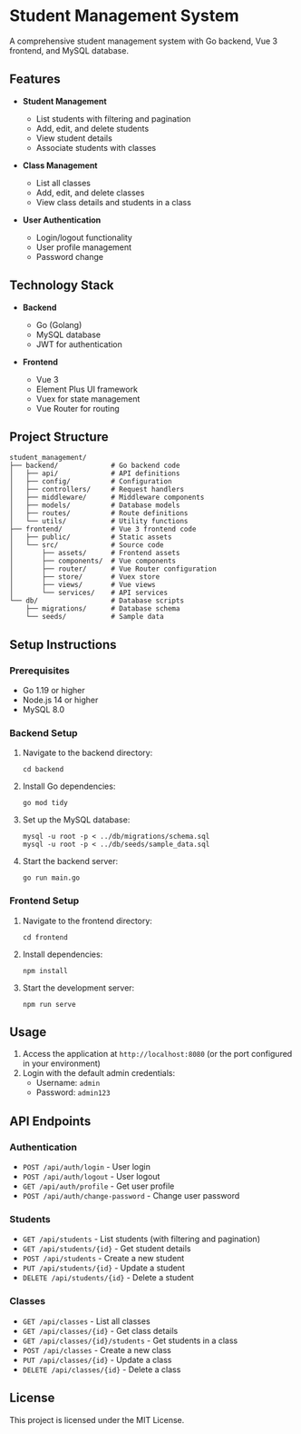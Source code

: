 # Student Management System

A comprehensive student management system with Go backend, Vue 3 frontend, and MySQL database.

## Features

- **Student Management**
  - List students with filtering and pagination
  - Add, edit, and delete students
  - View student details
  - Associate students with classes

- **Class Management**
  - List all classes
  - Add, edit, and delete classes
  - View class details and students in a class

- **User Authentication**
  - Login/logout functionality
  - User profile management
  - Password change

## Technology Stack

- **Backend**
  - Go (Golang)
  - MySQL database
  - JWT for authentication

- **Frontend**
  - Vue 3
  - Element Plus UI framework
  - Vuex for state management
  - Vue Router for routing

## Project Structure

```
student_management/
├── backend/             # Go backend code
│   ├── api/             # API definitions
│   ├── config/          # Configuration
│   ├── controllers/     # Request handlers
│   ├── middleware/      # Middleware components
│   ├── models/          # Database models
│   ├── routes/          # Route definitions
│   └── utils/           # Utility functions
├── frontend/            # Vue 3 frontend code
│   ├── public/          # Static assets
│   └── src/             # Source code
│       ├── assets/      # Frontend assets
│       ├── components/  # Vue components
│       ├── router/      # Vue Router configuration
│       ├── store/       # Vuex store
│       ├── views/       # Vue views
│       └── services/    # API services
└── db/                  # Database scripts
    ├── migrations/      # Database schema
    └── seeds/           # Sample data
```

## Setup Instructions

### Prerequisites

- Go 1.19 or higher
- Node.js 14 or higher
- MySQL 8.0

### Backend Setup

1. Navigate to the backend directory:
   ```
   cd backend
   ```

2. Install Go dependencies:
   ```
   go mod tidy
   ```

3. Set up the MySQL database:
   ```
   mysql -u root -p < ../db/migrations/schema.sql
   mysql -u root -p < ../db/seeds/sample_data.sql
   ```

4. Start the backend server:
   ```
   go run main.go
   ```

### Frontend Setup

1. Navigate to the frontend directory:
   ```
   cd frontend
   ```

2. Install dependencies:
   ```
   npm install
   ```

3. Start the development server:
   ```
   npm run serve
   ```

## Usage

1. Access the application at `http://localhost:8080` (or the port configured in your environment)
2. Login with the default admin credentials:
   - Username: `admin`
   - Password: `admin123`

## API Endpoints

### Authentication
- `POST /api/auth/login` - User login
- `POST /api/auth/logout` - User logout
- `GET /api/auth/profile` - Get user profile
- `POST /api/auth/change-password` - Change user password

### Students
- `GET /api/students` - List students (with filtering and pagination)
- `GET /api/students/{id}` - Get student details
- `POST /api/students` - Create a new student
- `PUT /api/students/{id}` - Update a student
- `DELETE /api/students/{id}` - Delete a student

### Classes
- `GET /api/classes` - List all classes
- `GET /api/classes/{id}` - Get class details
- `GET /api/classes/{id}/students` - Get students in a class
- `POST /api/classes` - Create a new class
- `PUT /api/classes/{id}` - Update a class
- `DELETE /api/classes/{id}` - Delete a class

## License

This project is licensed under the MIT License. 